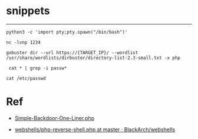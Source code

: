 # snippets
---

```
python3 -c 'import pty;pty.spawn("/bin/bash")'
```

```
nc -lvnp 1234
```

```
gobuster dir --url https://{TARGET_IP}/ --wordlist
/usr/share/wordlists/dirbuster/directory-list-2.3-small.txt -x php
```

```
 cat * | grep -i passw*
```

```
cat /etc/passwd
```

# Ref

* [Simple-Backdoor-One-Liner.php](https://gist.github.com/sente/4dbb2b7bdda2647ba80b "Simple-Backdoor-One-Liner.php")

* [webshells/php-reverse-shell.php at master · BlackArch/webshells](https://github.com/BlackArch/webshells/blob/master/php/php-reverse-shell.php "webshells/php-reverse-shell.php at master · BlackArch/webshells")
